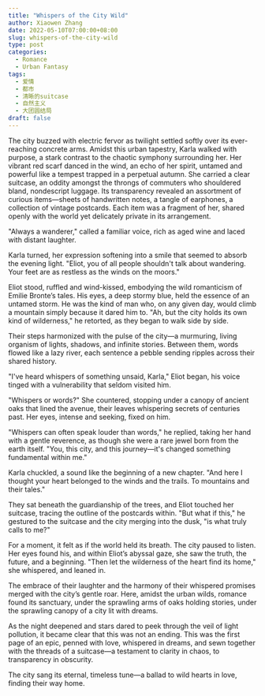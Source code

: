 ```yaml
---
title: "Whispers of the City Wild"
author: Xiaowen Zhang
date: 2022-05-10T07:00:00+08:00
slug: whispers-of-the-city-wild
type: post
categories:
  - Romance
  - Urban Fantasy
tags:
  - 爱情
  - 都市
  - 清晰的suitcase
  - 自然主义
  - 大团圆结局
draft: false
---
```


The city buzzed with electric fervor as twilight settled softly over its ever-reaching concrete arms. Amidst this urban tapestry, Karla walked with purpose, a stark contrast to the chaotic symphony surrounding her. Her vibrant red scarf danced in the wind, an echo of her spirit, untamed and powerful like a tempest trapped in a perpetual autumn. She carried a clear suitcase, an oddity amongst the throngs of commuters who shouldered bland, nondescript luggage. Its transparency revealed an assortment of curious items—sheets of handwritten notes, a tangle of earphones, a collection of vintage postcards. Each item was a fragment of her, shared openly with the world yet delicately private in its arrangement.

"Always a wanderer," called a familiar voice, rich as aged wine and laced with distant laughter.

Karla turned, her expression softening into a smile that seemed to absorb the evening light. "Eliot, you of all people shouldn't talk about wandering. Your feet are as restless as the winds on the moors."

Eliot stood, ruffled and wind-kissed, embodying the wild romanticism of Emilie Bronte’s tales. His eyes, a deep stormy blue, held the essence of an untamed storm. He was the kind of man who, on any given day, would climb a mountain simply because it dared him to. "Ah, but the city holds its own kind of wilderness," he retorted, as they began to walk side by side.

Their steps harmonized with the pulse of the city—a murmuring, living organism of lights, shadows, and infinite stories. Between them, words flowed like a lazy river, each sentence a pebble sending ripples across their shared history. 

"I've heard whispers of something unsaid, Karla," Eliot began, his voice tinged with a vulnerability that seldom visited him.

"Whispers or words?" She countered, stopping under a canopy of ancient oaks that lined the avenue, their leaves whispering secrets of centuries past. Her eyes, intense and seeking, fixed on him.

"Whispers can often speak louder than words," he replied, taking her hand with a gentle reverence, as though she were a rare jewel born from the earth itself. "You, this city, and this journey—it's changed something fundamental within me."

Karla chuckled, a sound like the beginning of a new chapter. "And here I thought your heart belonged to the winds and the trails. To mountains and their tales."

They sat beneath the guardianship of the trees, and Eliot touched her suitcase, tracing the outline of the postcards within. "But what if this," he gestured to the suitcase and the city merging into the dusk, "is what truly calls to me?"

For a moment, it felt as if the world held its breath. The city paused to listen. Her eyes found his, and within Eliot’s abyssal gaze, she saw the truth, the future, and a beginning. "Then let the wilderness of the heart find its home," she whispered, and leaned in.

The embrace of their laughter and the harmony of their whispered promises merged with the city’s gentle roar. Here, amidst the urban wilds, romance found its sanctuary, under the sprawling arms of oaks holding stories, under the sprawling canopy of a city lit with dreams.

As the night deepened and stars dared to peek through the veil of light pollution, it became clear that this was not an ending. This was the first page of an epic, penned with love, whispered in dreams, and sewn together with the threads of a suitcase—a testament to clarity in chaos, to transparency in obscurity.

The city sang its eternal, timeless tune—a ballad to wild hearts in love, finding their way home.